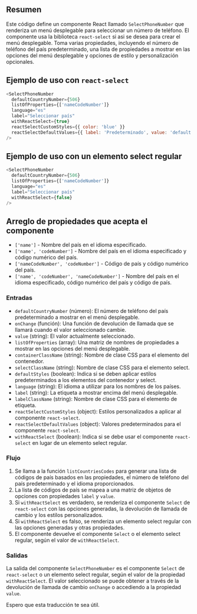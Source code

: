 ## Resumen
Este código define un componente React llamado `SelectPhoneNumber` que renderiza un menú desplegable para seleccionar un número de teléfono. El componente usa la biblioteca  `react-select` si asi se desea para crear el menú desplegable. Toma varias propiedades, incluyendo el número de teléfono del país predeterminado, una lista de propiedades a mostrar en las opciones del menú desplegable y opciones de estilo y personalización opcionales.

## Ejemplo de uso con `react-select`
```javascript
<SelectPhoneNumber
  defaultCountryNumber={506}
  listOfProperties={['nameCodeNumber']}
  language="es"
  label="Seleccionar país"
  withReactSelect={true}
  reactSelectCustomStyles={{ color: 'blue' }}
  reactSelectDefaultValues={{ label: 'Predeterminado', value: 'default' }}
/>
```

## Ejemplo de uso con un elemento select regular
```javascript
<SelectPhoneNumber
  defaultCountryNumber={506}
  listOfProperties={['nameCodeNumber']}
  language="es"
  label="Seleccionar país"
  withReactSelect={false}
/>
```

## Arreglo de propiedades que acepta el componente
* `['name']` - Nombre del país en el idioma especificado.
* `['name', 'codeNumber']` - Nombre del país en el idioma especificado y código numérico del país. 
* `['nameCodeNumber', 'codeNumber']` - Código de país y código numérico del país.
* `['name', 'codeNumber', 'nameCodeNumber']` - Nombre del país en el idioma especificado, código numérico del país y código de país.
### Entradas

* `defaultCountryNumber` (número): El número de teléfono del país predeterminado a mostrar en el menú desplegable.
* `onChange` (función): Una función de devolución de llamada que se llamará cuando el valor seleccionado cambie.
* `value` (string): El valor actualmente seleccionado.
* `listOfProperties` (array): Una matriz de nombres de propiedades a mostrar en las opciones del menú desplegable.
* `containerClassName` (string): Nombre de clase CSS para el elemento del contenedor.
* `selectClassName` (string): Nombre de clase CSS para el elemento select.
* `defaultStyles` (boolean): Indica si se deben aplicar estilos predeterminados a los elementos del contenedor y select.
* `language` (string): El idioma a utilizar para los nombres de los países.
* `label` (string): La etiqueta a mostrar encima del menú desplegable.
* `labelClassName` (string): Nombre de clase CSS para el elemento de etiqueta.
* `reactSelectCustomStyles` (object): Estilos personalizados a aplicar al componente `react-select`.
* `reactSelectDefaultValues` (object): Valores predeterminados para el componente `react-select`.
* `withReactSelect` (boolean): Indica si se debe usar el componente `react-select` en lugar de un elemento select regular.

### Flujo

1. Se llama a la función `listCountriesCodes` para generar una lista de códigos de país basados en las propiedades, el número de teléfono del país predeterminado y el idioma proporcionados.
2. La lista de códigos de país se mapea a una matriz de objetos de opciones con propiedades `label` y `value`.
3. Si `withReactSelect` es verdadero, se renderiza el componente `Select` de `react-select` con las opciones generadas, la devolución de llamada de cambio y los estilos personalizados.
4. Si `withReactSelect` es falso, se renderiza un elemento select regular con las opciones generadas y otras propiedades.
5. El componente devuelve el componente `Select` o el elemento select regular, según el valor de `withReactSelect`.

### Salidas

La salida del componente `SelectPhoneNumber` es el componente `Select` de `react-select` o un elemento select regular, según el valor de la propiedad `withReactSelect`. El valor seleccionado se puede obtener a través de la devolución de llamada de cambio `onChange` o accediendo a la propiedad `value`.

Espero que esta traducción te sea útil.